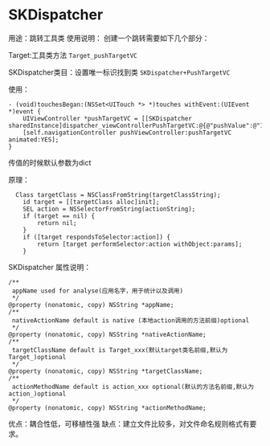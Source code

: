 # SKDispatcher


用途：跳转工具类
使用说明：
创建一个跳转需要如下几个部分：

Target:工具类方法
`Target_pushTargetVC`

SKDispatcher类目：设置唯一标识找到类
`SKDispatcher+PushTargetVC`

使用：

```
- (void)touchesBegan:(NSSet<UITouch *> *)touches withEvent:(UIEvent *)event {
    UIViewController *pushTargetVC = [[SKDispatcher sharedInstance]dispatcher_viewControllerPushTargetVC:@{@"pushValue":@"123456"}];
    [self.navigationController pushViewController:pushTargetVC animated:YES];
}
```

传值的时候默认参数为dict

原理：
```
  Class targetClass = NSClassFromString(targetClassString);
    id target = [[targetClass alloc]init];
    SEL action = NSSelectorFromString(actionString);
    if (target == nil) {
        return nil;
    }
    if ([target respondsToSelector:action]) {
        return [target performSelector:action withObject:params];
    }
```
SKDispatcher 属性说明：
```
/**
 appName used for analyse(应用名字，用于统计以及调用)
 */
@property (nonatomic, copy) NSString *appName;
/**
 nativeActionName default is native (本地action调用的方法前缀)optional
 */
@property (nonatomic, copy) NSString *nativeActionName;
/**
 targetClassName default is Target_xxx(默认target类名前缀,默认为Target_)optional
 */
@property (nonatomic, copy) NSString *targetClassName;
/**
 actionMethodName default is action_xxx optional(默认的方法名前缀,默认为action_)optional
 */
@property (nonatomic, copy) NSString *actionMethodName;
```
优点：耦合性低，可移植性强
缺点：建立文件比较多，对文件命名规则格式有要求。


